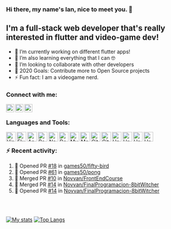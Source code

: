 ### Hi there, my name's Ian, nice to meet you. 👋

## I'm a full-stack web developer that's really interested in flutter and video-game dev!

- 🔭 I’m currently working on different flutter apps!
- 🌱 I’m also learning everything that I can 🤓
- 👯 I’m looking to collaborate with other developers
- 🥅 2020 Goals: Contribute more to Open Source projects
- ⚡ Fun fact: I am a videogame nerd.

### Connect with me:

<!-- [<img align="left" alt="" width="22px" src="https://raw.githubusercontent.com/iconic/open-iconic/master/svg/globe.svg" />][website] -->
[<img align="left" alt="Ian Geier's  | LinkedIn" width="22px" src="https://cdn.jsdelivr.net/npm/simple-icons@v3/icons/linkedin.svg" />][linkedin]
[<img align="left" alt="Ian Geier's | Twitter" width="22px" src="https://cdn.jsdelivr.net/npm/simple-icons@v3/icons/twitter.svg" />][twitter]
[<img align="left" alt="Ian Geier's | Instagram" width="22px" src="https://cdn.jsdelivr.net/npm/simple-icons@v3/icons/instagram.svg" />][instagram]

<br />

### Languages and Tools:

[<img align="left" alt="Visual Studio Code" width="26px" src="https://cdn.jsdelivr.net/npm/simple-icons@v3/icons/visualstudiocode.svg" />][vscode]
[<img align="left" alt="Flutter" width="26px" src="https://cdn.jsdelivr.net/npm/simple-icons@v3/icons/flutter.svg" />][flutter]
[<img align="left" alt="Angular" width="26px" src="https://cdn.jsdelivr.net/npm/simple-icons@v3/icons/angular.svg" />][angular]
[<img align="left" alt="React" width="26px" src="https://cdn.jsdelivr.net/npm/simple-icons@v3/icons/react.svg" />][react]
[<img align="left" alt="Node.js" width="26px" src="https://cdn.jsdelivr.net/npm/simple-icons@v3/icons/node-dot-js.svg" />][node]
[<img align="left" alt="Deno" width="26px" src="https://cdn.jsdelivr.net/npm/simple-icons@v3/icons/deno.svg" />][deno]
[<img align="left" alt="MySQL" width="26px" src="https://cdn.jsdelivr.net/npm/simple-icons@v3/icons/mysql.svg" />][mysql]
[<img align="left" alt="MongoDB" width="26px" src="https://cdn.jsdelivr.net/npm/simple-icons@v3/icons/mongodb.svg" />][mongodb]
[<img align="left" alt="Git" width="26px" src="https://cdn.jsdelivr.net/npm/simple-icons@v3/icons/git.svg" />][git]
[<img align="left" alt="GitHub" width="26px" src="https://cdn.jsdelivr.net/npm/simple-icons@v3/icons/github.svg" />][github]
[<img align="left" alt="Unity" width="26px" src="https://cdn.jsdelivr.net/npm/simple-icons@v3/icons/unity.svg" />][unity]
[<img align="left" alt="Unity" width="26px" src="https://cdn.jsdelivr.net/npm/simple-icons@v3/icons/csharp.svg" />][csharp]
[<img align="left" alt="Unreal Engine" width="26px" src="https://cdn.jsdelivr.net/npm/simple-icons@v3/icons/unrealengine.svg" />][unrealengine]
[<img align="left" alt="Unity" width="26px" src="https://cdn.jsdelivr.net/npm/simple-icons@v3/icons/cplusplus.svg" />][cplusplus]

<br />

### :zap: Recent activity:

<!--START_SECTION:activity-->
1. 💪 Opened PR [#18](https://github.com//games50/fifty-bird/pull/18) in [games50/fifty-bird](https://github.com//games50/fifty-bird)
2. 💪 Opened PR [#61](https://github.com//games50/pong/pull/61) in [games50/pong](https://github.com//games50/pong)
3. 🎉 Merged PR [#10](https://github.com//Novvan/FrontEndCourse/pull/10) in [Novvan/FrontEndCourse](https://github.com//Novvan/FrontEndCourse)
4. 🎉 Merged PR [#14](https://github.com//Novvan/FinalProgramacion-8bitWitcher/pull/14) in [Novvan/FinalProgramacion-8bitWitcher](https://github.com//Novvan/FinalProgramacion-8bitWitcher)
5. 💪 Opened PR [#14](https://github.com//Novvan/FinalProgramacion-8bitWitcher/pull/14) in [Novvan/FinalProgramacion-8bitWitcher](https://github.com//Novvan/FinalProgramacion-8bitWitcher)
<!--END_SECTION:activity-->

<br />
<br />

[![My stats](https://github-readme-stats.vercel.app/api?username=novvan&show_icons=true&hide_border=true&count_private=true)](https://github.com/novvan) [![Top Langs](https://github-readme-stats.vercel.app/api/top-langs/?username=novvan&layout=compact&hide_border=true)](https://github.com/novvan)

<!-- [website]:  -->

[twitter]: https://twitter.com/iangeier
[instagram]: https://instagram.com/iangeier
[linkedin]: https://linkedin.com/in/iangeier
[vscode]: https://code.visualstudio.com/
[angular]: https://angular.io/
[react]: https://reactjs.org/
[node]: https://nodejs.org/
[deno]: https://deno.land/
[mysql]: https://www.mysql.com/
[mongodb]: https://www.mongodb.com/
[git]: https://git-scm.com/
[github]: https://github.com/Novvan/
[flutter]: https://flutter.dev/
[unity]: https://unity.com/
[unrealengine]: https://www.unrealengine.com/en-US/
[csharp]: https://docs.microsoft.com/en-us/dotnet/csharp/programming-guide/
[cplusplus]: https://docs.microsoft.com/en-us/cpp/?view=vs-2019
